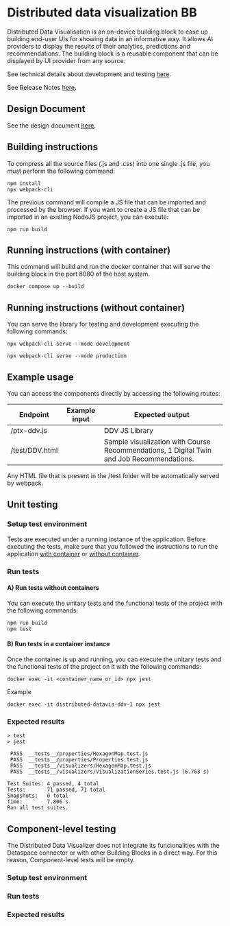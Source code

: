 # Distributed data visualization BB

Distributed Data Visualisation is an on-device building block to ease up building end-user UIs for showing data in an informative way. It allows AI providers to display the results of their analytics, predictions and recommendations. The building block is a reusable component that can be displayed by UI provider from any source.

See technical details about development and testing [here](docs/README.md).

See Release Notes [here](docs/framework/ReleaseNotes.md).

## Design Document
See the design document [here](docs/design-document.md).

## Building instructions
To compress all the source files (.js and .css) into one single .js file, you must perform the following command:

    npm install
    npx webpack-cli

The previous command will compile a JS file that can be imported and processed by the browser. If you want to create a JS file that can be imported in an existing NodeJS project, you can execute:

    npm run build


## Running instructions (with container)

This command will build and run the docker container that will serve the building block in the port 8080 of the host system.

    docker compose up --build


## Running instructions (without container)

You can serve the library for testing and development executing the following commands:

```
npx webpack-cli serve --mode development

npx webpack-cli serve --mode production
```

## Example usage

You can access the components directly by accessing the following routes:

| Endpoint              | Example input | Expected output   |
| -------------         | ------------- | ----------------- |
| /ptx-ddv.js           |               | DDV JS Library    |
| /test/DDV.html        |               | Sample visualization with Course Recommendations, 1 Digital Twin and Job Recommendations.   |

Any HTML file that is present in the /test folder will be automatically served by webpack.

## Unit testing
### Setup test environment

Tests are executed under a running instance of the application. Before executing the tests, make sure that you followed the instructions to run the application
[with container](#running-instructions-with-container) or [without container](#running-instructions-without-container).

### Run tests

#### A) Run tests without containers

You can execute the unitary tests and the functional tests of the project with the following commands:

```
npm run build
npm test
```

#### B) Run tests in a container instance

Once the container is up and running, you can execute the unitary tests and the functional tests of the project on it with the following commands:

    docker exec -it <container_name_or_id> npx jest

Example

    docker exec -it distributed-datavis-ddv-1 npx jest

### Expected results

```
> test
> jest

 PASS  __tests__/properties/HexagonMap.test.js
 PASS  __tests__/properties/Properties.test.js
 PASS  __tests__/visualizers/HexagonMap.test.js
 PASS  __tests__/visualizers/VisualizationSeries.test.js (6.763 s)

Test Suites: 4 passed, 4 total
Tests:       71 passed, 71 total
Snapshots:   0 total
Time:        7.806 s
Ran all test suites.
```

## Component-level testing

The Distributed Data Visualizer does not integrate its funcionalities with the Dataspace connector or with other Building Blocks in a direct way. For this reason, Component-level tests will be empty.

### Setup test environment
### Run tests
### Expected results

